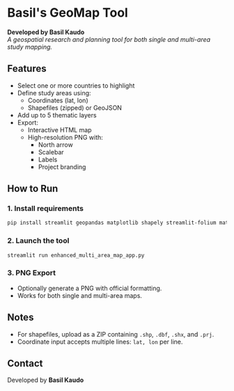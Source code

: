 
# Basil's GeoMap Tool

**Developed by Basil Kaudo**  
_A geospatial research and planning tool for both single and multi-area study mapping._

## Features
- Select one or more countries to highlight
- Define study areas using:
    - Coordinates (lat, lon)
    - Shapefiles (zipped) or GeoJSON
- Add up to 5 thematic layers
- Export:
    - Interactive HTML map
    - High-resolution PNG with:
        - North arrow
        - Scalebar
        - Labels
        - Project branding

## How to Run

### 1. Install requirements
```bash
pip install streamlit geopandas matplotlib shapely streamlit-folium matplotlib-scalebar pandas
```

### 2. Launch the tool
```bash
streamlit run enhanced_multi_area_map_app.py
```

### 3. PNG Export
- Optionally generate a PNG with official formatting.
- Works for both single and multi-area maps.

## Notes
- For shapefiles, upload as a ZIP containing `.shp`, `.dbf`, `.shx`, and `.prj`.
- Coordinate input accepts multiple lines: `lat, lon` per line.

## Contact
Developed by **Basil Kaudo**
